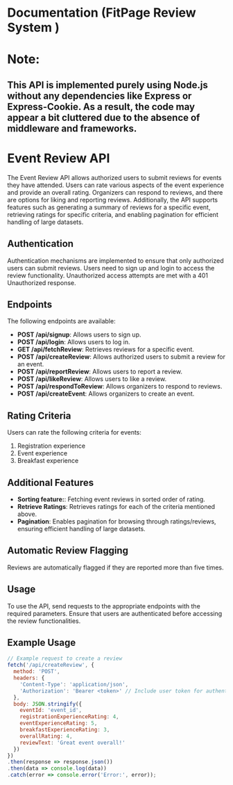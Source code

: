 # Documentation (FitPage Review System )

# Note:
## This API is implemented purely using Node.js without any dependencies like Express or Express-Cookie. As a result, the code may appear a bit cluttered due to the absence of middleware and frameworks.
# Event Review API

The Event Review API allows authorized users to submit reviews for events they have attended. Users can rate various aspects of the event experience and provide an overall rating. Organizers can respond to reviews, and there are options for liking and reporting reviews. Additionally, the API supports features such as generating a summary of reviews for a specific event, retrieving ratings for specific criteria, and enabling pagination for efficient handling of large datasets.

## Authentication

Authentication mechanisms are implemented to ensure that only authorized users can submit reviews. Users need to sign up and login to access the review functionality. Unauthorized access attempts are met with a 401 Unauthorized response.

## Endpoints

The following endpoints are available:

- **POST /api/signup**: Allows users to sign up.
- **POST /api/login**: Allows users to log in.
- **GET /api/fetchReview**: Retrieves reviews for a specific event.
- **POST /api/createReview**: Allows authorized users to submit a review for an event.
- **POST /api/reportReview**: Allows users to report a review.
- **POST /api/likeReview**: Allows users to like a review.
- **POST /api/respondToReview**: Allows organizers to respond to reviews.
- **POST /api/createEvent**: Allows organizers to create an event.

## Rating Criteria

Users can rate the following criteria for events:

1. Registration experience
2. Event experience
3. Breakfast experience

## Additional Features

- **Sorting feature:**: Fetching event reviews in sorted order of rating.
- **Retrieve Ratings**: Retrieves ratings for each of the criteria mentioned above.
- **Pagination**: Enables pagination for browsing through ratings/reviews, ensuring efficient handling of large datasets.

## Automatic Review Flagging

Reviews are automatically flagged if they are reported more than five times.

## Usage

To use the API, send requests to the appropriate endpoints with the required parameters. Ensure that users are authenticated before accessing the review functionalities.

## Example Usage

```javascript
// Example request to create a review
fetch('/api/createReview', {
  method: 'POST',
  headers: {
    'Content-Type': 'application/json',
    'Authorization': 'Bearer <token>' // Include user token for authentication
  },
  body: JSON.stringify({
    eventId: 'event_id',
    registrationExperienceRating: 4,
    eventExperienceRating: 5,
    breakfastExperienceRating: 3,
    overallRating: 4,
    reviewText: 'Great event overall!'
  })
})
.then(response => response.json())
.then(data => console.log(data))
.catch(error => console.error('Error:', error));
